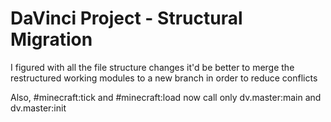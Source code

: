 # DaVinci Project - Structural Migration 
I figured with all the file structure changes it'd be better to merge the restructured working modules to a new branch in order to reduce conflicts

Also, #minecraft:tick and #minecraft:load now call only dv.master:main and dv.master:init
